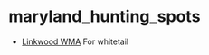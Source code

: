 # maryland_hunting_spots
- [Linkwood WMA](https://dnr.maryland.gov/wildlife/Pages/publiclands/eastern/linkwood.aspx) For whitetail
